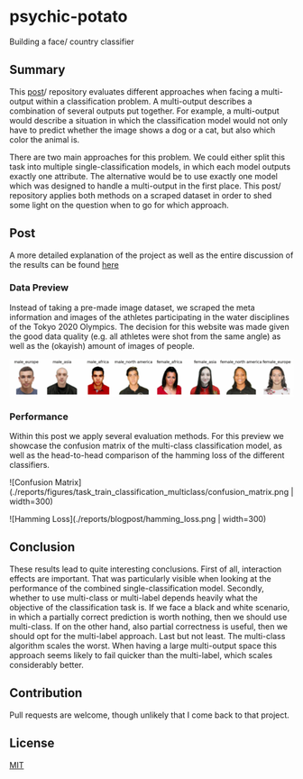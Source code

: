 # psychic-potato
Building a face/ country classifier

## Summary
This [post](https://paul-mora.com/multi-output/classification/multi-label/python/Various-techniques-on-dealing-with-multi-output-classification/)/ repository evaluates different approaches when facing a multi-output within a classification problem. A multi-output describes a combination of several outputs put together. For example, a multi-output would describe a situation in which the classification model would not only have to predict whether the image shows a dog or a cat, but also which color the animal is.

There are two main approaches for this problem. We could either split this task into multiple single-classification models, in which each model outputs exactly one attribute. The alternative would be to use exactly one model which was designed to handle a multi-output in the first place. This post/ repository applies both methods on a scraped dataset in order to shed some light on the question when to go for which approach.

## Post
A more detailed explanation of the project as well as the entire discussion of the results can be found [here](https://paul-mora.com/multi-output/classification/multi-label/python/Various-techniques-on-dealing-with-multi-output-classification/)

### Data Preview
Instead of taking a pre-made image dataset, we scraped the meta information and images of the athletes participating in the water disciplines of the Tokyo 2020 Olympics. The decision for this website was made given the good data quality (e.g. all athletes were shot from the same angle) as well as the (okayish) amount of images of people.

![Image Preview](./reports/figures/task_preprocess_classification/label_examples.gif)

### Performance
Within this post we apply several evaluation methods. For this preview we showcase the confusion matrix of the multi-class classification model, as well as the head-to-head comparison of the hamming loss of the different classifiers.

![Confusion Matrix](./reports/figures/task_train_classification_multiclass/confusion_matrix.png | width=300)

![Hamming Loss](./reports/blogpost/hamming_loss.png | width=300)

## Conclusion
These results lead to quite interesting conclusions. First of all, interaction effects are important. That was particularly visible when looking at the performance of the combined single-classification model. Secondly, whether to use multi-class or multi-label depends heavily what the objective of the classification task is. If we face a black and white scenario, in which a partially correct prediction is worth nothing, then we should use multi-class. If on the other hand, also partial correctness is useful, then we should opt for the multi-label approach. Last but not least. The multi-class algorithm scales the worst. When having a large multi-output space this approach seems likely to fail quicker than the multi-label, which scales considerably better.

## Contribution
Pull requests are welcome, though unlikely that I come back to that project.

## License
[MIT](https://choosealicense.com/licenses/mit/)

